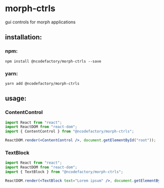 # morph-ctrls

gui controls for morph applications

## installation:

### npm:

```
npm install @ncodefactory/morph-ctrls --save
```

### yarn:

```
yarn add @ncodefactory/morph-ctrls
```

## usage:

### ContentControl

```jsx
import React from "react";
import ReactDOM from "react-dom";
import { ContentControl } from "@ncodefactory/morph-ctrls";

ReactDOM.render(<ContentControl />, document.getElementById("root"));
```
### TextBlock

```jsx
import React from "react";
import ReactDOM from "react-dom";
import { TextBlock } from "@ncodefactory/morph-ctrls";

ReactDOM.render(<TextBlock text="Lorem ipsum" />, document.getElementById("root"));
```
